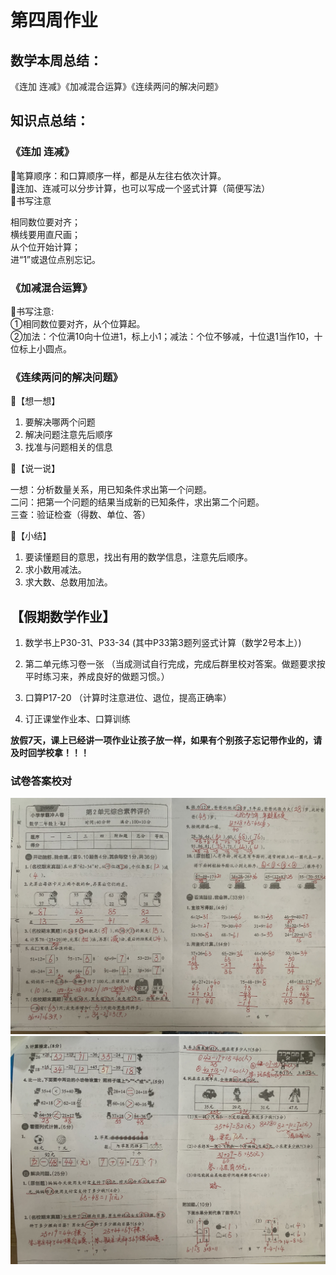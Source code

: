 # 第四周作业

## 数学本周总结：
《连加 连减》《加减混合运算》《连续两问的解决问题》

## 知识点总结：

### 《连加 连减》

🔺笔算顺序：和口算顺序一样，都是从左往右依次计算。  
🔺连加、连减可以分步计算，也可以写成一个竖式计算（简便写法）  
🔺书写注意  

相同数位要对齐；  
横线要用直尺画；  
从个位开始计算；  
进“1”或退位点别忘记。 

### 《加减混合运算》

🔺书写注意:  
①相同数位要对齐，从个位算起。  
②加法：个位满10向十位进1，标上小1；减法：个位不够减，十位退1当作10，十位标上小圆点。  

### 《连续两问的解决问题》  

🔺【想一想】

  1. 要解决哪两个问题
  2. 解决问题注意先后顺序
  3. 找准与问题相关的信息

🔺【说一说】  

一想：分析数量关系，用已知条件求出第一个问题。  
二问：把第一个问题的结果当成新的已知条件，求出第二个问题。  
三查：验证检查（得数、单位、答）  

🔺【小结】

  1. 要读懂题目的意思，找出有用的数学信息，注意先后顺序。
  2. 求小数用减法。
  3. 求大数、总数用加法。

## 【假期数学作业】

1. 数学书上P30-31、P33-34  (其中P33第3题列竖式计算（数学2号本上）)

2. 第二单元练习卷一张  （当成测试自行完成，完成后群里校对答案。️做题要求按平时练习来，养成良好的做题习惯。）

3. 口算P17-20 （计算时注意进位、退位，提高正确率）

4. 订正课堂作业本、口算训练

**放假7天，课上已经讲一项作业让孩子放一样，如果有个别孩子忘记带作业的，请及时回学校拿！！！**

### 试卷答案校对

![01](/img/04_01.jpg)
![02](/img/04_02.jpg)
